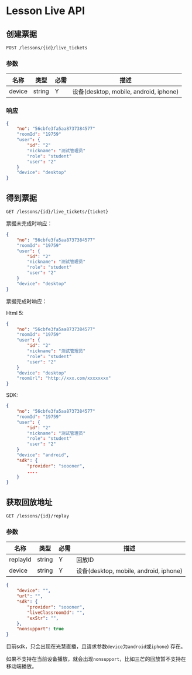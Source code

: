 # Lesson Live API

## 创建票据

```
POST /lessons/{id}/live_tickets
```

### 参数

| 名称 | 类型 | 必需 | 描述 |
| ---- | ---- | ---- | ---- |
| device | string | Y | 设备(desktop, mobile, android, iphone) |

### 响应

```json
{
    "no": "56cbfe3fa5aa8737384577"
    "roomId": "19759"
    "user": {
        "id": "2"
        "nickname": "测试管理员"
        "role": "student"
        "user": "2"
    }
    "device": "desktop"
}
```

## 得到票据

```
GET /lessons/{id}/live_tickets/{ticket}
```

票据未完成时响应：
```json
{
    "no": "56cbfe3fa5aa8737384577"
    "roomId": "19759"
    "user": {
        "id": "2"
        "nickname": "测试管理员"
        "role": "student"
        "user": "2"
    }
    "device": "desktop"
}
```

票据完成时响应：

Html 5:
```json
{
    "no": "56cbfe3fa5aa8737384577"
    "roomId": "19759"
    "user": {
        "id": "2"
        "nickname": "测试管理员"
        "role": "student"
        "user": "2"
    }
    "device": "desktop"
    "roomUrl": "http://xxx.com/xxxxxxxx"
}
```

SDK:
```json
{
    "no": "56cbfe3fa5aa8737384577"
    "roomId": "19759"
    "user": {
        "id": "2"
        "nickname": "测试管理员"
        "role": "student"
        "user": "2"
    }
    "device": "android",
    "sdk": {
        "provider": "soooner",
        ....
    }
}
```


## 获取回放地址

```
GET /lessons/{id}/replay
```

### 参数

| 名称 | 类型 | 必需 | 描述 |
| ---- | ---- | ---- | ---- |
| replayId | string | Y | 回放ID |
| device | string | Y | 设备(desktop, mobile, android, iphone) |

```json
{
    "device": "",
    "url": "",
    "sdk": {
        "provider": "soooner",
        "liveClassroomId": "",
        "exStr": "",
    },
    "nonsupport": true
}
```

目前sdk，只会出现在光慧直播，且请求参数`device`为`android`或`iphone`) 存在。

如果不支持在当前设备播放，就会出现`nonsupport`，比如三芒的回放暂不支持在移动端播放。

```





